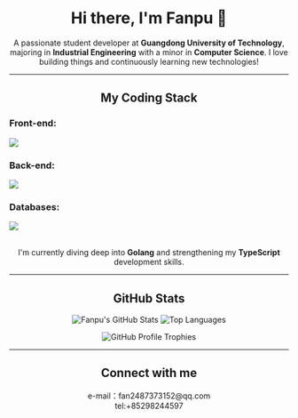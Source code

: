<h1 align="center">Hi there, I'm Fanpu 👋</h1>

<p align="center">
  A passionate student developer at <strong>Guangdong University of Technology</strong>, majoring in <strong>Industrial Engineering</strong> with a minor in <strong>Computer Science</strong>. I love building things and continuously learning new technologies!
</p>

---

<h2 align="center">My Coding Stack</h2>

<p align="center">
  <h3>Front-end:</h3>
  <a href="https://skillicons.dev">
    <img src="https://skillicons.dev/icons?i=js,ts,react,vue,nextjs,tailwind" />
  </a>
  <h3>Back-end:</h3>
  <a href="https://skillicons.dev">
    <img src="https://skillicons.dev/icons?i=flask,nodejs,express,cs" />
  </a>
  <h3>Databases:</h3>
  <a href="https://skillicons.dev">
    <img src="https://skillicons.dev/icons?i=mongodb,mysql" />
  </a>
</p>

<p align="center">
  <br>
  I'm currently diving deep into <strong>Golang</strong> and strengthening my <strong>TypeScript</strong> development skills.
</p>

---

<h2 align="center">GitHub Stats</h2>

<p align="center">
  <img src="https://github-readme-stats.vercel.app/api?username=OokukiooO&show_icons=true&theme=radical&hide_border=true&count_private=true" alt="Fanpu's GitHub Stats" />
  <img src="https://github-readme-stats.vercel.app/api/top-langs/?username=OokukiooO&layout=compact&theme=radical&hide_border=true" alt="Top Languages" />
</p>

<p align="center">
  <img src="https://github-profile-trophy.vercel.app/?username=OokukiooO&theme=dark" alt="GitHub Profile Trophies" />
</p>

<p align="center">
<!--   <img src="https://metrics.lecoq.io/OokukiooO?template=classic&base=header%2C%20activity%2C%20community%2C%20repositories%2C%20metadata&base.indepth=false&base.hireable=false&base.skip=false&config.timezone=Asia%2FShanghai&color_header=F28C28&color_text=ffffff&color_border=F28C28&color_links=F28C28" alt="GitHub Metrics" /> -->
</p>

---

<h2 align="center">Connect with me</h2>

<p align="center">
  e-mail：fan2487373152@qq.com<br>
  tel:+85298244597
  </p>
